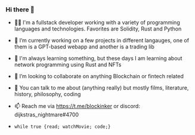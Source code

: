 ### Hi there 👋

- 🧑‍💻 I'm a fullstack developer working with a variety of programming languages and technologies. Favorites are Solidity, Rust and Python
- 🔭 I’m currently working on a few projects in different langauges, one of them is a GPT-based webapp and another is a trading lib
- 🌱 I'm always learning something, but these days I am learning about network programming using Rust and NFTs
- 👯 I’m looking to collaborate on anything Blockchain or fintech related
- 💬 You can talk to me about (anything really) but mostly films, literature, history, philosophy, coding
- 📫 Reach me via https://t.me/blockinker or discord: dijkstras_nightmare#4700

- `while true {read; watchMovie; code;}`

<!--
**thelonehegelian/thelonehegelian** is a ✨ _special_ ✨ repository because its `README.md` (this file) appears on your GitHub profile.
